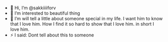 - 👋 Hi, I’m @sakkiiiiforv
- 👀 I’m interested to beautiful thing 
- 💞️ I’m will tell a little about someone special in my life. I want him to know that I love him. How I find it so hard to show that I love him. in short I love him.
- ⚡ I said: Dont tell about this to someone 

<!---
sakkiiiiforv/sakkiiiiforv is a ✨ special ✨ repository because its `README.md` (this file) appears on your GitHub profile.
You can click the Preview link to take a look at your changes.
--->
